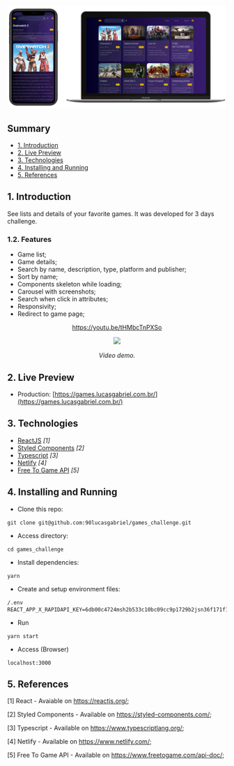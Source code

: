 <div align="center">

![Web](./.github/mockup.png)
</div>

## Summary
  - [1. Introduction](#1-introduction)
  - [2. Live Preview](#2-live-preview)
  - [3. Technologies](#3-technologies)
  - [4. Installing and Running](#4-installing-and-running)
  - [5. References](#5-references)



## 1. Introduction
See lists and details of your favorite games. It was developed for 3 days challenge.
### 1.2. Features
- Game list;
- Game details;
- Search by name, description, type, platform and publisher;
- Sort by name;
- Components skeleton while loading;
- Carousel with screenshots;
- Search when click in attributes;
- Responsivity;
- Redirect to game page;

<div align="center">

https://youtu.be/tHMbcTnPXSo

[![](http://img.youtube.com/vi/tHMbcTnPXSo/0.jpg)](https://www.youtube.com/watch?v=tHMbcTnPXSo "Video demo.")

_Video demo._
</div>

## 2. Live Preview
- Production: [https://games.lucasgabriel.com.br/](https://games.lucasgabriel.com.br/)






## 3. Technologies
- [ReactJS](https://reactjs.org/) _[1]_
- [Styled Components](https://styled-components.com/) _[2]_
- [Typescript](https://www.typescriptlang.org/) _[3]_
- [Netlify](https://www.netlify.com/) _[4]_
- [Free To Game API](https://www.freetogame.com/api-doc/) _[5]_






## 4. Installing and Running
- Clone this repo:
```
git clone git@github.com:90lucasgabriel/games_challenge.git
```
- Access directory:
```
cd games_challenge
```
- Install dependencies:
```
yarn
```
- Create and setup environment files:
```
/.env
REACT_APP_X_RAPIDAPI_KEY=6db00c4724msh2b533c10bc09cc9p1729b2jsn36f171f12e72
```
- Run
```
yarn start
```
- Access (Browser)
```
localhost:3000
```


## 5. References
[1] React - Avaiable on https://reactjs.org/;

[2] Styled Components - Available on https://styled-components.com/;

[3] Typescript - Available on https://www.typescriptlang.org/;

[4] Netlify - Available on https://www.netlify.com/;

[5] Free To Game API - Available on https://www.freetogame.com/api-doc/;
